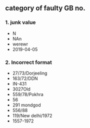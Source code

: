 ## category of faulty GB no.
### 1. junk value
- N
- NAn
- werewr
- 2019-04-05

### 2. Incorrect format 
- 27/73/Dorjeeling
- 163/72/DDN
- IN-431
- 3027Old
- 559/78/Pokhra
- 56
- 291 mondgod
- 556/88
- 119/New delhi/1972
- 1557-1972